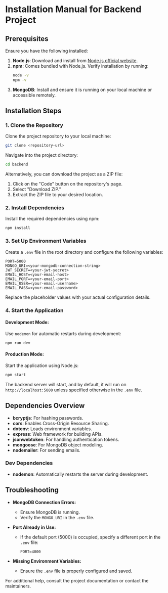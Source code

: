 # Installation Manual for Backend Project

## Prerequisites
Ensure you have the following installed:

1. **Node.js**: Download and install from [Node.js official website](https://nodejs.org/).
2. **npm**: Comes bundled with Node.js. Verify installation by running:
   ```bash
   node -v
   npm -v
   ```
3. **MongoDB**: Install and ensure it is running on your local machine or accessible remotely.

## Installation Steps

### 1. Clone the Repository
Clone the project repository to your local machine:
```bash
git clone <repository-url>
```
Navigate into the project directory:
```bash
cd backend
```

Alternatively, you can download the project as a ZIP file:

1. Click on the "Code" button on the repository's page.
2. Select "Download ZIP."
3. Extract the ZIP file to your desired location.

### 2. Install Dependencies
Install the required dependencies using npm:
```bash
npm install
```

### 3. Set Up Environment Variables
Create a `.env` file in the root directory and configure the following variables:

```env
PORT=5000
MONGO_URI=<your-mongodb-connection-string>
JWT_SECRET=<your-jwt-secret>
EMAIL_HOST=<your-email-host>
EMAIL_PORT=<your-email-port>
EMAIL_USER=<your-email-username>
EMAIL_PASS=<your-email-password>
```

Replace the placeholder values with your actual configuration details.

### 4. Start the Application

#### Development Mode:
Use `nodemon` for automatic restarts during development:
```bash
npm run dev
```

#### Production Mode:
Start the application using Node.js:
```bash
npm start
```

The backend server will start, and by default, it will run on `http://localhost:5000` unless specified otherwise in the `.env` file.

## Dependencies Overview
- **bcryptjs**: For hashing passwords.
- **cors**: Enables Cross-Origin Resource Sharing.
- **dotenv**: Loads environment variables.
- **express**: Web framework for building APIs.
- **jsonwebtoken**: For handling authentication tokens.
- **mongoose**: For MongoDB object modeling.
- **nodemailer**: For sending emails.

### Dev Dependencies
- **nodemon**: Automatically restarts the server during development.

## Troubleshooting

- **MongoDB Connection Errors:**
  - Ensure MongoDB is running.
  - Verify the `MONGO_URI` in the `.env` file.

- **Port Already in Use:**
  - If the default port (5000) is occupied, specify a different port in the `.env` file:
    ```env
    PORT=4000
    ```

- **Missing Environment Variables:**
  - Ensure the `.env` file is properly configured and saved.

For additional help, consult the project documentation or contact the maintainers.

